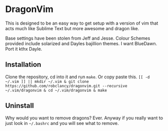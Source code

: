 DragonVim
=========

This is designed to be an easy way to get setup with a version of vim that acts much like Sublime Text but more awesome and dragon like.

Base settings have been stolen from Jeff and Jesse. Colour Schemes provided include solarized and Dayles bajillion themes. I want BlueDawn. Port it kthx Dayle.

## Installation
Clone the repository, cd into it and run `make`.
Or copy paste this.
`[[ -d ~/.vim ]] || mkdir ~/.vim & git clone https://github.com/robclancy/dragonvim.git --recursive ~/.vim/dragonvim & cd ~/.vim/dragonvim & make`

## Uninstall
Why would you want to remove dragons? Ever. Anyway if you really want to just look in `~/.bashrc` and you will see what to remove.